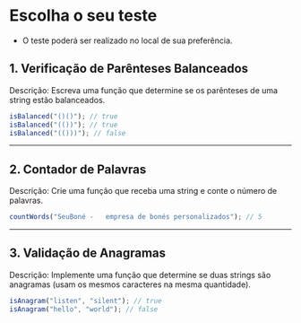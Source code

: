 # Escolha o seu teste

- O teste poderá ser realizado no local de sua preferência.

## 1. Verificação de Parênteses Balanceados

Descrição:
Escreva uma função que determine se os parênteses de uma string estão balanceados.

```javascript
isBalanced("()()"); // true
isBalanced("(())"); // true
isBalanced("(()))"); // false
```
<hr>

## 2. Contador de Palavras

Descrição:
Crie uma função que receba uma string e conte o número de palavras.

```javascript
countWords("SeuBoné -   empresa de bonés personalizados"); // 5
```

<hr>

## 3. Validação de Anagramas

Descrição:
Implemente uma função que determine se duas strings são anagramas (usam os mesmos caracteres na mesma quantidade).

```javascript
isAnagram("listen", "silent"); // true
isAnagram("hello", "world"); // false
```
